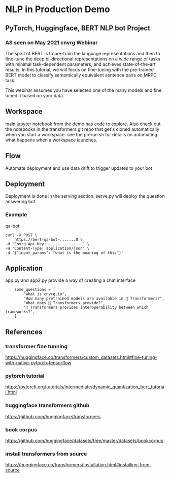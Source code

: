 # NLP in Production Demo

## PyTorch, Huggingface, BERT NLP bot Project 

### AS seen on May 2021 cnvrg Webinar 


The spirit of BERT is to pre-train the language representations and then to fine-tune the deep bi-directional representations on a wide range of tasks with minimal task-dependent parameters, and achieves state-of-the-art results. In this tutorial, we will focus on fine-tuning with the pre-trained BERT model to classify semantically equivalent sentence pairs on MRPC task.

This webinar assumes you have selected one of the many models and fine tuned it based on your data. 



## Workspace
main jupyter notebook from the demo has code to explore. 
Also check out the notebooks in the transformers git repo that get's cloned automatically when you start a workspace. see the prerun.sh for details on automating what happens when a workspace launches. 

## Flow
Automate deployment and use data drift to trigger updates to your bot

## Deployment
Deployment is done in the serving section. 
serve.py will deploy the question answering bot 

### Example 

qa-bot 
```
curl -X POST \
    https://bert-qa-bot-.......8 \
-H 'Cnvrg-Api-Key: ...............' \
-H 'Content-Type: application/json' \
-d '{"input_params": "what is the meaning of this"}'
```



## Application

app.py and app2.py provide a way of creating a chat interface

```
    some_questions = [
        "what is cnvrg.io",
        "How many pretrained models are available in 🤗 Transformers?",
        "What does 🤗 Transformers provide?",
        "🤗 Transformers provides interoperability between which frameworks?",
    ]
```



## References
### transformer fine tunning
https://huggingface.co/transformers/custom_datasets.html#fine-tuning-with-native-pytorch-tensorflow

### pytorch tutorial
https://pytorch.org/tutorials/intermediate/dynamic_quantization_bert_tutorial.html

### huggingface transformers github
https://github.com/huggingface/transformers

### book corpus
https://github.com/huggingface/datasets/tree/master/datasets/bookcorpus

### install transformers from source 
https://huggingface.co/transformers/installation.html#installing-from-source

